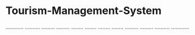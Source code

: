 # Tourism-Management-System
............
..........
.........
.........
........
........
........
........
.........
.........
..........
............
